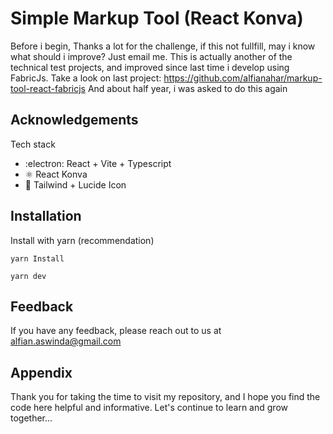 # Simple Markup Tool (React Konva)

Before i begin, Thanks a lot for the challenge, if this not fullfill, may i know what should i improve? Just email me.
This is actually another of the technical test projects, and improved since last time i develop using FabricJs.
Take a look on last project: https://github.com/alfianahar/markup-tool-react-fabricjs
And about half year, i was asked to do this again

## Acknowledgements

Tech stack

- :electron: React + Vite + Typescript
- ⚛️ React Konva
- 🎨 Tailwind + Lucide Icon

## Installation

Install with yarn (recommendation)

`yarn Install`

`yarn dev`

## Feedback

If you have any feedback, please reach out to us at alfian.aswinda@gmail.com

## Appendix

Thank you for taking the time to visit my repository, and I hope you find the code here helpful and informative. Let's continue to learn and grow together...
